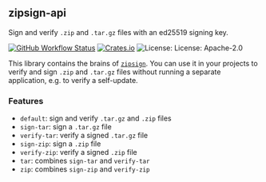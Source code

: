 ## zipsign-api

Sign and verify `.zip` and `.tar.gz` files with an ed25519 signing key.

[![GitHub Workflow Status](https://img.shields.io/github/actions/workflow/status/Kijewski/zipsign/ci.yml?branch=main)](https://github.com/Kijewski/zipsign/actions/workflows/ci.yml)
[![Crates.io](https://img.shields.io/crates/v/zipsign-api?logo=rust)](https://crates.io/crates/zipsign-api)
![License: License: Apache-2.0](https://img.shields.io/badge/license-Apache--2.0-informational?logo=apache)

This library contains the brains of [`zipsign`](https://github.com/Kijewski/zipsign).
You can use it in your projects to verify and sign `.zip` and `.tar.gz` files
without running a separate application, e.g. to verify a self-update.

### Features

* `default`: sign and verify `.tar.gz` and `.zip` files
* `sign-tar`: sign a `.tar.gz` file
* `verify-tar`: verify a signed `.tar.gz` file
* `sign-zip`: sign a `.zip` file
* `verify-zip`: verify a signed `.zip` file
* `tar`: combines `sign-tar` and `verify-tar`
* `zip`: combines `sign-zip` and `verify-zip`
